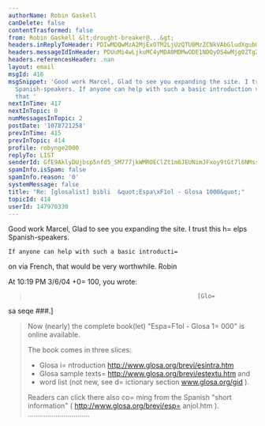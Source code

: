 ```yaml
---
authorName: Robin Gaskell
canDelete: false
contentTrasformed: false
from: Robin Gaskell &lt;drought-breaker@...&gt;
headers.inReplyToHeader: PDIwMDQwMzA2MjExOTM2LjUzQTU0MzZCNkVAbGludXgubG9jYWw+
headers.messageIdInHeader: PDUuMi4wLjkuMC4yMDA0MDMwODE1NDQyOS4wMjg0ZTg2MEBwYWNpZmljLm5ldC5hdT4=
headers.referencesHeader: .nan
layout: email
msgId: 416
msgSnippet: 'Good work Marcel, Glad to see you expanding the site. I trust this helps
  Spanish-speakers. If anyone can help with such a basic introduction via French,
  that '
nextInTime: 417
nextInTopic: 0
numMessagesInTopic: 2
postDate: '1078721258'
prevInTime: 415
prevInTopic: 414
profile: robynge2000
replyTo: LIST
senderId: GfE9AklyDUjbsp5nfd5_SM777jkWMROEClZt1m6JEUNimJFxoy9tGt7l6NMssxgTVUte34pzNxjYm1lOureg8ijh799V6gruvFnmO4UQhdDr1nXwJg
spamInfo.isSpam: false
spamInfo.reason: '0'
systemMessage: false
title: "Re: [glosalist] bibli  &quot;Espa\xF1ol - Glosa 1000&quot;"
topicId: 414
userId: 147970330
---
```


Good work Marcel,
   Glad to see you expanding the site.
    I trust this h=
elps Spanish-speakers.

    If anyone can help with such a basic introducti=
on via French, that 
would be very worthwhile.
Robin

At 10:19 PM 3/6/04 +0=
100, you wrote:

>                                                     [Glo=
sa seqe ###.]
>
>
>Now (nearly) the complete book(let) "Espa=F1ol - Glosa 1=
000" is online
>available.
>
>The book comes in three slices:
>   - Glosa i=
ntroduction http://www.glosa.org/brevi/esintra.htm
>   - Glosa sample texts=
 http://www.glosa.org/brevi/estextu.htm and
>   - word list (not new, see d=
ictionary section www.glosa.org/gid ).
>
>
>Readers can click there also co=
ming from the Spanish "short
>information" ( http://www.glosa.org/brevi/esp=
anjol.htm ).
>   ...............................



